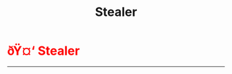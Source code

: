 ﻿---
lang: en-US
title: Stealer
prev: Mimic
next: Tricky
---
# <font color=red>ðŸ¤‘ <b>Stealer</b></font> <Badge text="Impostor" type="tip" vertical="middle"/>
---



